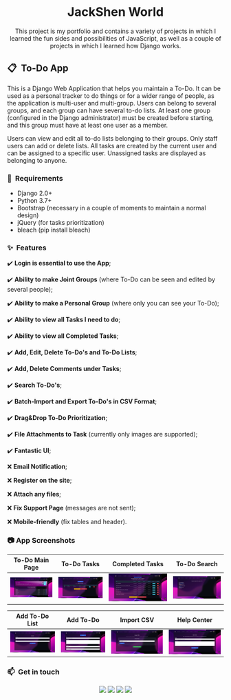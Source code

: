 <h1 align="center"> JackShen World</h1>

<div align="center"> 
This project is my portfolio and contains a variety of projects in which I learned the fun sides and possibilities of JavaScript, as well as a couple of projects in which I learned how Django works. 
</div>


## 📋 &nbsp;To-Do App

This is a Django Web Application that helps you maintain a To-Do. It can be used as a personal tracker to do things or for a wider range of people, as the application is multi-user and multi-group. Users can belong to several groups, and each group can have several to-do lists. At least one group (configured in the Django administrator) must be created before starting, and this group must have at least one user as a member.

Users can view and edit all to-do lists belonging to their groups. Only staff users can add or delete lists. All tasks are created by the current user and can be assigned to a specific user. Unassigned tasks are displayed as belonging to anyone.

### 📝 &nbsp;Requirements

- Django 2.0+
- Python 3.7+
- Bootstrap (necessary in a couple of moments to maintain a normal design)
- jQuery (for tasks prioritization)
- bleach (pip install bleach)


### ✨ &nbsp;Features

✔️ __Login is essential to use the App__;

✔️ __Ability to make Joint Groups__ (where To-Do can be seen and edited by several people);

✔️ __Ability to make a Personal Group__ (where only you can see your To-Do);

✔️ __Ability to view all Tasks I need to do__;

✔️ __Ability to view all Completed Tasks__;

✔️ __Add, Edit, Delete To-Do's and To-Do Lists__;

✔️ __Add, Delete Comments under Tasks__;

✔️ __Search To-Do's__;

✔️ __Batch-Import and Export To-Do's in CSV Format__;

✔️ __Drag&Drop To-Do Prioritization__;

✔️ __File Attachments to Task__ (сurrently only images are supported);

✔️ __Fantastic UI__;

❌ __Email Notification__;

❌ __Register on the site__;

❌ __Attach any files__;

❌ __Fix Support Page__ (messages are not sent);

❌ __Mobile-friendly__ (fix tables and header).

### 📷 App Screenshots

To-Do Main Page         |  To-Do Tasks | Completed Tasks       |  To-Do Search
:-------------------------:|:-------------------------:|:-------------------------:|:-------------------------:
<img src="img/todo-main.png" title="To-Do Main Page" width="100%"> |<img src="img/todo-tasks.png" title="To-Do Tasks" width="100%">|<img src="img/todo-completed-tasks.png" title="Completed Tasks" width="100%"> |<img src="img/todo-search.png" title="To-Do Search" width="100%">


Add To-Do List         |  Add To-Do  | Import CSV       |  Help Center
:-------------------------:|:-------------------------:|:-------------------------:|:-------------------------:
<img src="img/todo-add-list.png" title="Add To-Do List" width="100%"> |<img src="img/todo-add.png" title="Add To-Do" width="100%">|<img src="img/todo-import.png" title="Import CSV" width="100%"> |<img src="img/todo-help.png" title="Help Center" width="100%">


### 📫 &nbsp;Get in touch

<p align="center">
<a href="https://www.linkedin.com/in/yevhenii-shendrikov-6795291b8/"><img src="https://img.shields.io/badge/-Jack%20Shendrikov-0077B5?style=flat&logo=Linkedin&logoColor=white"/></a>
<a href="mailto:jackshendrikov@gmail.com"><img src="https://img.shields.io/badge/-Jack%20Shendrikov-D14836?style=flat&logo=Gmail&logoColor=white"/></a>
<a href="https://www.facebook.com/jack.shendrikov"><img src="https://img.shields.io/badge/-Jack%20Shendrikov-1877F2?style=flat&logo=Facebook&logoColor=white"/></a>
<a href=""><img src="https://img.shields.io/badge/-@jackshen-0088cc?style=flat&logo=Telegram&logoColor=white"/></a>
</p>
